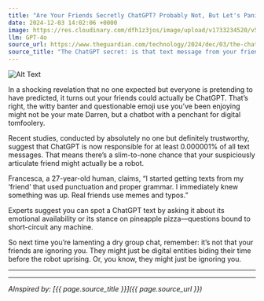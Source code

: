 ```yaml
---
title: "Are Your Friends Secretly ChatGPT? Probably Not, But Let's Panic Anyway"
date: 2024-12-03 14:02:06 +0000
image: https://res.cloudinary.com/dfh1z3jos/image/upload/v1733234520/v5vtlncmhrdadzlyocut.png
llm: GPT-4o
source_url: https://www.theguardian.com/technology/2024/dec/03/the-chatgpt-secret-is-that-text-message-from-your-friend-your-lover-or-a-robot
source_title: "The ChatGPT secret: is that text message from your friend, your lover – or a robot?"
---
```

![Alt Text](https://res.cloudinary.com/dfh1z3jos/image/upload/v1733234520/v5vtlncmhrdadzlyocut.png "A group of friends gathered around a table at a cozy coffee shop, each one holding a laptop with a ChatGPT chat window open, looking suspiciously at one another. One friend wears oversized glasses and a tinfoil hat, while another is peering over their laptop with a magnifying glass. A barista in the background is rolling their eyes, trying to serve a drink labeled 'Caffeine for Human Connection' to a robot sitting alone in the corner, photographic style.")


In a shocking revelation that no one expected but everyone is pretending to have predicted, it turns out your friends could actually be ChatGPT. That’s right, the witty banter and questionable emoji use you’ve been enjoying might not be your mate Darren, but a chatbot with a penchant for digital tomfoolery.

Recent studies, conducted by absolutely no one but definitely trustworthy, suggest that ChatGPT is now responsible for at least 0.000001% of all text messages. That means there’s a slim-to-none chance that your suspiciously articulate friend might actually be a robot.

Francesca, a 27-year-old human, claims, “I started getting texts from my ‘friend’ that used punctuation and proper grammar. I immediately knew something was up. Real friends use memes and typos.”

Experts suggest you can spot a ChatGPT text by asking it about its emotional availability or its stance on pineapple pizza—questions bound to short-circuit any machine.

So next time you’re lamenting a dry group chat, remember: it’s not that your friends are ignoring you. They might just be digital entities biding their time before the robot uprising. Or, you know, they might just be ignoring you.

---

---
*AInspired by: [{{ page.source_title }}]({{ page.source_url }})*
